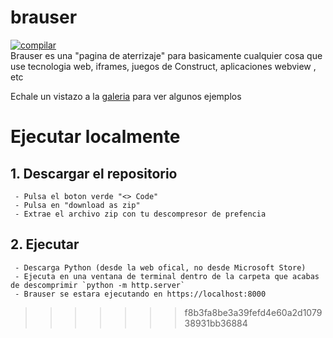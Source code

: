 # brauser
<a href="https://github.com/Luarpri/brauser/actions/workflows/pages/pages-build-deployment/"><img src="https://github.com/Luarpri/brauser/actions/workflows/pages/pages-build-deployment/badge.svg" alt="compilar"></a><br>
Brauser es una "pagina de aterrizaje" para basicamente cualquier cosa que use tecnologia web, iframes, juegos de Construct, aplicaciones webview , etc<br>

Echale un vistazo a la [galeria](https://github.com/luarpri/brauser/gallery/GALLERY.md) para ver algunos ejemplos

# Ejecutar localmente


## 1. Descargar el repositorio<br>
     - Pulsa el boton verde "<> Code"
     - Pulsa en "download as zip"
     - Extrae el archivo zip con tu descompresor de prefencia
## 2. Ejecutar
     - Descarga Python (desde la web ofical, no desde Microsoft Store)
     - Ejecuta en una ventana de terminal dentro de la carpeta que acabas de descomprimir `python -m http.server`
     - Brauser se estara ejecutando en https://localhost:8000
>>>>>>> f8b3fa8be3a39fefd4e60a2d107938931bb36884
